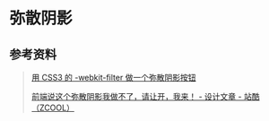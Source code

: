 # 弥散阴影

## 参考资料

> [用 CSS3 的 -webkit-filter 做一个弥散阴影按钮](http://www.gaoquanquan.com/archives/162)
> 
> [前端说这个弥散阴影我做不了，请让开，我来！ - 设计文章 - 站酷（ZCOOL）](https://mobile.zcool.com.cn/article/ZODM5MzMy.html)